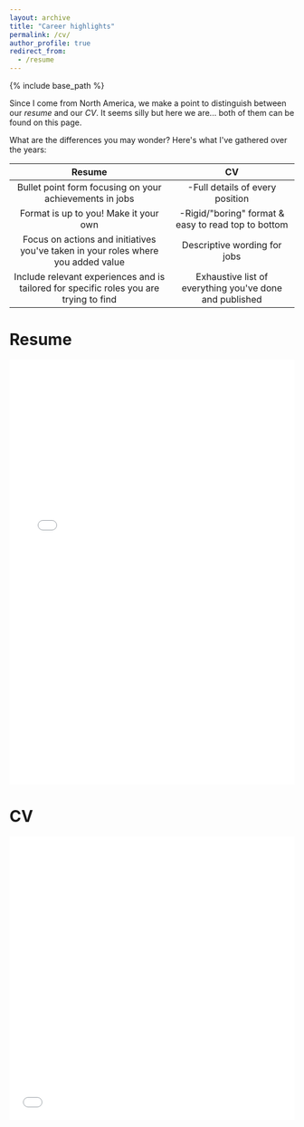 ```yaml
---
layout: archive
title: "Career highlights"
permalink: /cv/
author_profile: true
redirect_from:
  - /resume
---
```


{% include base_path %}

Since I come from North America, we make a point to distinguish between our
_resume_ and our _CV_. It seems silly but here we are... both of them can be
found on this page.

What are the differences you may wonder? Here's what I've gathered over the
years:

|                                         Resume                                         |                           CV                            |
| :------------------------------------------------------------------------------------: | :-----------------------------------------------------: |
|                Bullet point form focusing on your achievements in jobs                 |             -Full details of every position             |
|                         Format is up to you! Make it your own                          |   -Rigid/"boring" format & easy to read top to bottom   |
|   Focus on actions and initiatives you've taken in your roles where you added value    |              Descriptive wording for jobs               |
| Include relevant experiences and is tailored for specific roles you are trying to find | Exhaustive list of everything you've done and published |

# Resume

<iframe src="/files/Resume_AMorariu.pdf" width="100%" height="750" frameborder="yes" border="0" marginwidth="0" marginheight="0"></iframe>

# CV

<iframe src="/files/CV_AMorariu.pdf" width="100%" height="500" frameborder="no" border="0" marginwidth="0" marginheight="0"></iframe>
